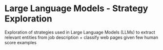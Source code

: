 # Large Language Models - Strategy Exploration
Exploration of strategies used in Large Language Models (LLMs) to extract relevant entities from job description + classify web pages given few human score examples

